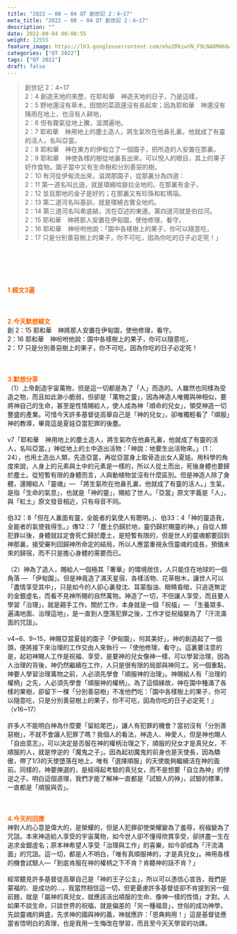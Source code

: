```yaml
---
title: "2022 – 08 – 04 QT 創世記 2：4~17"
meta_title: "2022 – 08 – 04 QT 創世記 2：4~17"
description: ""
date: 2022-08-04 00:00:55
weight: 12555
feature_image: https://lh3.googleusercontent.com/ehoZRkiwYN_F9LNA8M068AYxt73EavCZno-PD1cJRuf5BbSkQVUWr3gNEbt5kSs28Pb_Elg17kSrtf9ybWvojWoMV6I4tPM3vGRGDq6GkKkPdL2Gut4QAIw4-uykKUAtNiKgQKntvsU=w800
categories: ["QT 2022"]
tags: ["QT 2022"]
draft: false
---
```


<blockquote>創世記 2：4~17<br />
2：4 創造天地的來歷，在耶和華　神造天地的日子，乃是這樣，<br />
2：5 野地還沒有草木，田間的菜蔬還沒有長起來；因為耶和華　神還沒有降雨在地上，也沒有人耕地，<br />
2：6 但有霧氣從地上騰，滋潤遍地。<br />
2：7 耶和華　神用地上的塵土造人，將生氣吹在他鼻孔裏，他就成了有靈的活人，名叫亞當。<br />
2：8 耶和華　神在東方的伊甸立了一個園子，把所造的人安置在那裏。<br />
2：9 耶和華　神使各樣的樹從地裏長出來，可以悅人的眼目，其上的果子好作食物。園子當中又有生命樹和分別善惡的樹。<br />
2：10 有河從伊甸流出來，滋潤那園子，從那裏分為四道：<br />
2：11 第一道名叫比遜，就是環繞哈腓拉全地的。在那裏有金子，<br />
2：12 並且那地的金子是好的；在那裏又有珍珠和紅瑪瑙。<br />
2：13 第二道河名叫基訓，就是環繞古實全地的。<br />
2：14 第三道河名叫希底結，流在亞述的東邊。第四道河就是伯拉河。<br />
2：15 耶和華　神將那人安置在伊甸園，使他修理，看守。<br />
2：16 耶和華　神吩咐他說：「園中各樣樹上的果子，你可以隨意吃，<br />
2：17 只是分別善惡樹上的果子，你不可吃，因為你吃的日子必定死！」</blockquote><br />
&nbsp;<br />
<br />
&nbsp;<br />
<br />
<span style="color: #ff6600;"><strong>1.經文3遍</strong></span><br />
<br />
&nbsp;<br />
<br />
<span style="color: #ff6600;"><strong>2.今天默想經文</strong></span><br />
創 2：15 耶和華　神將那人安置在伊甸園，使他修理，看守。<br />
2：16 耶和華　神吩咐他說：園中各樣樹上的果子，你可以隨意吃，<br />
2：17 只是分別善惡樹上的果子，你不可吃，因為你吃的日子必定死！<br />
<br />
&nbsp;<br />
<br />
<strong><span style="color: #ff6600;">3.默想分享<br />
</span></strong>（1）上帝創造宇宙萬物，但是這一切都是為了「人」而造的。人雖然也同樣為受造之物，而且如此渺小脆弱，但卻是「萬物之靈」，因為神造人唯獨與神相似，要將神自己的生命，甚至是性情賜給人，使人成為神「順命的兒女」，領受神造一切豐盛的產業。可惜今天許多基督徒高舉自己是「神的兒女」，卻唯獨輕看了「順服」神的教導，畢竟這是夏娃亞當犯罪的後塵。<br />
<br />
v7「耶和華　神用地上的塵土造人，將生氣吹在他鼻孔裏，他就成了有靈的活人，名叫亞當。」神從地上的土中造出活物：「神說：地要生出活物來。」（1：24），也用土造出人類，先造亞當，再從亞當身上取骨造出女人夏娃。用科學的角度來說，人身上的元素與土中的元素是一樣的，所以人從土而出，死後身體也要歸於塵土。從短暫有限的身體而言，人與動植物並沒有什麼區別。但是神造人除了身體，還賜給人「靈魂」— 「將生氣吹在他鼻孔裏，他就成了有靈的活人。」生氣，是指「生命的氣息」，也就是「神的靈」，賜給了世人。「亞當」原文字義是「人」，與「紅土」原文發音相近，只有母音不同。<br />
<br />
伯32：8「但在人裏面有靈，全能者的氣使人有聰明。」、伯33：4「神的靈造我，全能者的氣使我得生。」傳12：7「塵土仍歸於地，靈仍歸於賜靈的神。」自從人類犯罪以後，身體就註定會死亡歸於塵土，是短暫有限的，但是世人的靈魂都要回到神那裏，接受審判回歸神所命定的結局，所以人應當重視永恆靈魂的成長，預備未來的歸宿，而不只是擔心身體的需要而已。<br />
<br />
（2）神為了造人，賜給人一個極其「奢華」的環境居住，人只能住在地球的一個角落 — 「伊甸園」。但是神竟造了滿天星宿、各樣活物、花草樹木，讓世人可以「盡情享受其中」，只是如今的人卻心裏發沈、耳蒙脂油、眼睛昏暗，只追逐無定的金銀虛名，而看不見神所賜的自然萬物。神造了一切，不但讓人享受，而且要人學習「治理」，就是親手工作。關於工作，本身就是一個「祝福」— 「生養眾多、遍滿地面、治理這地」，是一直到人墮落犯罪之後，工作才從祝福變為了「汗流滿面的咒詛」。<br />
<br />
v4~6、9~15，神賜亞當夏娃的園子「伊甸園」，何其美好」，神的創造起了一個頭，便將接下來治理的工作交由人來執行 —「使他修理，看守」。這裏要注意的是，起初神賜人工作是祝福、享受，是要神的兒女像神一樣，可以學習治理，因為人治理的背後，神仍然繼續在工作，人只是很有限的局部與神同工。另一個重點，神要人學習治理萬物之前，人必須先學會「順服神的治理」。神賜給人有「治理的權柄」之先，人必須先學會「順服神的權柄」。為了這個緣故，神在園中種滿了各樣的果樹，卻留下一棵「分別善惡樹」不准他們吃：「園中各樣樹上的果子，你可以隨意吃，只是分別善惡樹上的果子，你不可吃，因為你吃的日子必定死！」（v16~17）<br />
<br />
許多人不能明白神為什麼要「留給尾巴」，讓人有犯罪的機會？當初沒有「分別善惡樹」，不就不會讓人犯罪了嗎？我個人的看法，神造人、神愛人，但是神也賜人「自由意志」，可以決定是否服在神的權柄治理之下，順服的兒女才是真兒女，不順服的人，就是悖逆的「魔鬼之子」。因為起初魔鬼的前身也是天使長，因為驕傲，帶了1/3的天使墮落在地上，唯有「選擇順服」的天使能夠繼續活在神的面前。同樣的，神要揀選的，是經得起考驗的真兒女，而不是想要「自立為神」的悖逆之子。明白這個道理，我們才能了解神一直都是「試驗人的神」，試驗的標準，一直都是「順服與否」。<br />
<br />
&nbsp;<br />
<br />
<strong><span style="color: #ff6600;">4.今天的回應<br />
</span></strong>神對人的心意是偉大的，是榮耀的，但是人犯罪卻使榮耀變為了羞辱，祝福變為了咒詛。本來神造給人享受的宇宙萬物，如今世人卻不懂得欣賞享受，卻拼盡一生在追求金銀虛名；原本神希望人享受「治理與工作」的喜樂，如今卻成為「汗流滿面」的咒詛。這一切，都是人不明白，「唯有真順服神的，才是真兒女」。神用各樣的機會試驗人—「到底肯服在神的權柄之下不肯？肯聽神的話不肯？」<br />
<br />
經常聽見許多基督徒高舉自己是「神的王子公主」，所以可以憑信心宣告，我們是蒙福的、是成功的…。我當然相信這一切，但更憂慮許多基督徒卻不肯提到另一個前題，就是「屬神的真兒女，就應該活出順服的生命、像神一樣的性情」才對。人如果不談生命，只談世界的祝福，就是偏差的「另一種福音」，世俗的成功神學。先談靈魂的興盛，先求神的國與神的義，神就應許：「恩典夠用！」這是基督徒應當省悟明白的真理，也是我用一生悔改在學習，而且至今天天學習的功課。
        